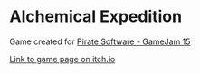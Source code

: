# Alchemical Expedition

Game created for [Pirate Software - GameJam 15](https://itch.io/jam/pirate)

[Link to game page on itch.io](https://rhumarb.itch.io/alchemical-expedition)
